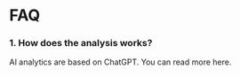 # FAQ

### 1. How does the analysis works?
 AI analytics are based on ChatGPT. You can read more here.
